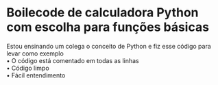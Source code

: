 # Boilecode de calculadora Python com escolha para funções básicas

Estou ensinando um colega o conceito de Python e fiz esse código para levar como exemplo
<br>
• O código está comentado em todas as linhas
<br>
• Código limpo
<br>
• Fácil entendimento
